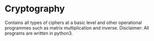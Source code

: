 # Cryptography
Contains all types of ciphers at a basic level and other operational programmes such as matrix multiplication and inverse. Disclaimer: All programs are written in python3.
